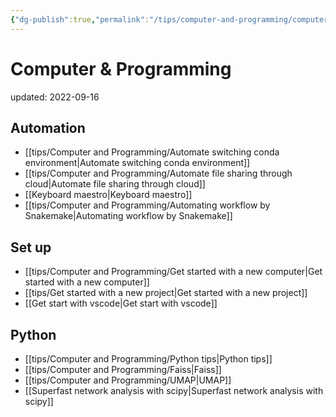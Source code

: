 ```yaml
---
{"dg-publish":true,"permalink":"/tips/computer-and-programming/computer-and-programming/","dgHomeLink":true,"dgPassFrontmatter":false}
---
```



# Computer & Programming
updated: 2022-09-16


## Automation 
- [[tips/Computer and Programming/Automate switching conda environment|Automate switching conda environment]]
- [[tips/Computer and Programming/Automate file sharing through cloud|Automate file sharing through cloud]]
- [[Keyboard maestro|Keyboard maestro]]
- [[tips/Computer and Programming/Automating workflow by Snakemake|Automating workflow by Snakemake]]


## Set up
- [[tips/Computer and Programming/Get started with a new computer|Get started with a new computer]]
- [[tips/Get started with a new project|Get started with a new project]]
- [[Get start with vscode|Get start with vscode]]

## Python  
- [[tips/Computer and Programming/Python tips|Python tips]]
- [[tips/Computer and Programming/Faiss|Faiss]]
- [[tips/Computer and Programming/UMAP|UMAP]]
- [[Superfast network analysis with scipy|Superfast network analysis with scipy]]




